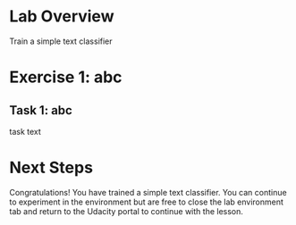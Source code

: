 # Lab Overview

Train a simple text classifier

# Exercise 1: abc

## Task 1: abc

task text

# Next Steps

Congratulations! You have trained a simple text classifier. You can continue to experiment in the environment but are free to close the lab environment tab and return to the Udacity portal to continue with the lesson.